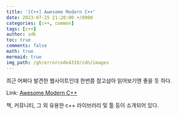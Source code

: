 ```yaml
---
title: '[C++] Awesome Modern C++'
date: 2023-07-25 21:20:00 +/0900
categories: [c++, common]
tags: [c++]
author: sdk
toc: true
comments: false 
math: true 
mermaid: true 
img_path: /gh/errorcode4319/cdn/images
---
```


최근 어쩌다 발견한 웹사이트인데 한번쯤 참고삼아 읽어보기엔 좋을 듯 하다.

Link: [Awesome Modern C++](https://awesomecpp.com/)

책, 커뮤니티, 그 외 유용한 c++ 라이브러리 및 툴 등이 소개되어 있다. 